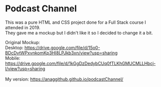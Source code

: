 # Podcast Channel

This was a pure HTML and CSS project done for a Full Stack course I attended in 2019. <br>
They gave me a mockup but I didn't like it so I decided to change it a bit.<br>

Original Mockup: <br>
Desktop: https://drive.google.com/file/d/15o0-BDcDvtWPxvnkomKp3HI8LPJkb3xn/view?usp=sharing <br>
Mobile: https://drive.google.com/file/d/1kGgDzDedybCUq0fTLKhGMUCMLLHbcj-I/view?usp=sharing <br>
<br>
My version: https://anaggithub.github.io/podcastChannel/
